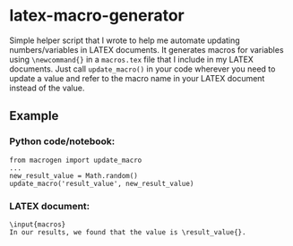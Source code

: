 # latex-macro-generator

Simple helper script that I wrote to help me automate updating numbers/variables in LATEX documents.
It generates macros for variables using `\newcommand{}` in a `macros.tex` file that I include in my LATEX documents.
Just call `update_macro()` in your code wherever you need to update a value and refer to the macro name in your LATEX document instead of the value.


## Example
### Python code/notebook:
```
from macrogen import update_macro
...
new_result_value = Math.random()
update_macro('result_value', new_result_value)
```
### LATEX document:
```
\input{macros}
In our results, we found that the value is \result_value{}.
```
